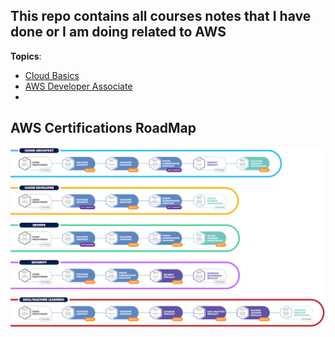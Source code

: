 ## This repo contains all courses notes that I have done or I am doing related to AWS 

**Topics**:
- [Cloud Basics](Cloud_Basics.md)
- [AWS Developer Associate](AWS_Developer_Associate/README.md)
- 

## AWS Certifications RoadMap
![](Assets/2023-03-15-12-08-51.png)


